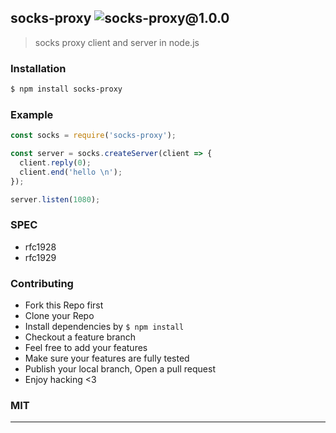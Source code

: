 ## socks-proxy ![socks-proxy@1.0.0](https://img.shields.io/npm/v/socks-proxy.svg)

> socks proxy client and server in node.js

### Installation

```bash
$ npm install socks-proxy
```

### Example

```js
const socks = require('socks-proxy');

const server = socks.createServer(client => {
  client.reply(0);
  client.end('hello \n');
});

server.listen(1080);
```

### SPEC

+ rfc1928
+ rfc1929

### Contributing
- Fork this Repo first
- Clone your Repo
- Install dependencies by `$ npm install`
- Checkout a feature branch
- Feel free to add your features
- Make sure your features are fully tested
- Publish your local branch, Open a pull request
- Enjoy hacking <3

### MIT

---